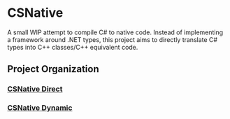 # CSNative

A small WIP attempt to compile C# to native code. Instead of implementing a framework around .NET types, this project aims to directly translate C# types into C++ classes/C++ equivalent code.

## Project Organization

### [CSNative Direct](src/direct/)

### [CSNative Dynamic](src/dynamic/)